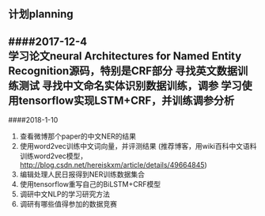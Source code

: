 计划planning
-------------
####2017-12-4   
 学习论文neural Architectures for Named Entity Recognition源码，特别是CRF部分
 寻找英文数据训练测试
 寻找中文命名实体识别数据训练，调参
 学习使用tensorflow实现LSTM+CRF，并训练调参分析
 -------
 ####2018-1-10
 1. 查看微博那个paper的中文NER的结果
 2. 使用word2vec训练中文词向量，并评测结果
 (推荐博客，用wiki百科中文语料训练word2vec模型，http://blog.csdn.net/hereiskxm/article/details/49664845)
 3. 编辑处理人民日报得到NER训练数据集合
 4. 使用tensorflow重写自己的BiLSTM+CRF模型
 5. 调研中文NLP的学习研究方法
 6. 调研有哪些值得参加的数据竞赛